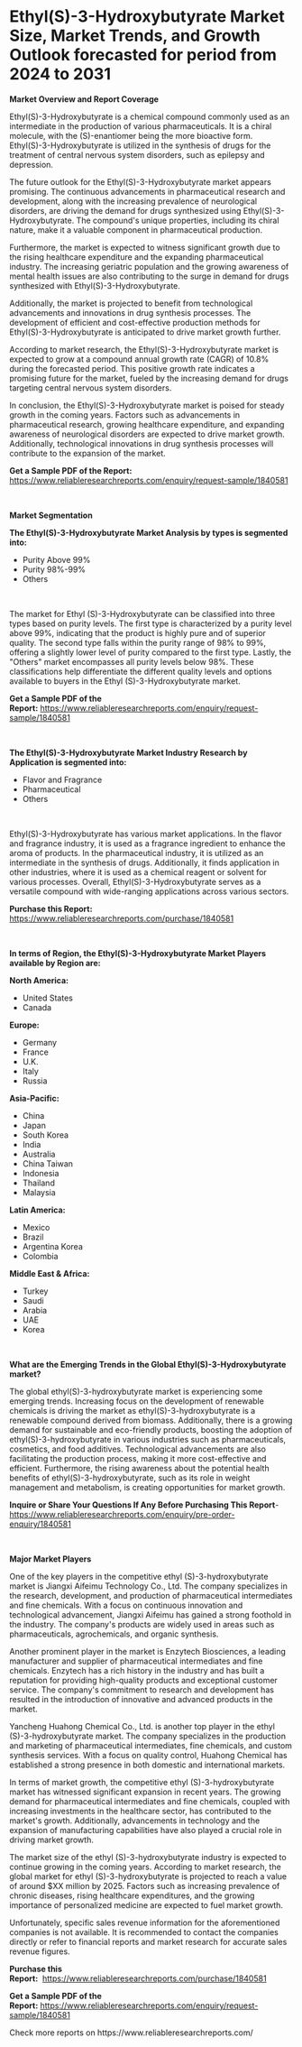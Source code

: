 <p><h1>Ethyl(S)-3-Hydroxybutyrate Market Size, Market Trends, and Growth Outlook forecasted for period from 2024 to 2031</h1></p><p><strong>Market Overview and Report Coverage</strong></p>
<p><p>Ethyl(S)-3-Hydroxybutyrate is a chemical compound commonly used as an intermediate in the production of various pharmaceuticals. It is a chiral molecule, with the (S)-enantiomer being the more bioactive form. Ethyl(S)-3-Hydroxybutyrate is utilized in the synthesis of drugs for the treatment of central nervous system disorders, such as epilepsy and depression.</p><p>The future outlook for the Ethyl(S)-3-Hydroxybutyrate market appears promising. The continuous advancements in pharmaceutical research and development, along with the increasing prevalence of neurological disorders, are driving the demand for drugs synthesized using Ethyl(S)-3-Hydroxybutyrate. The compound's unique properties, including its chiral nature, make it a valuable component in pharmaceutical production.</p><p>Furthermore, the market is expected to witness significant growth due to the rising healthcare expenditure and the expanding pharmaceutical industry. The increasing geriatric population and the growing awareness of mental health issues are also contributing to the surge in demand for drugs synthesized with Ethyl(S)-3-Hydroxybutyrate.</p><p>Additionally, the market is projected to benefit from technological advancements and innovations in drug synthesis processes. The development of efficient and cost-effective production methods for Ethyl(S)-3-Hydroxybutyrate is anticipated to drive market growth further.</p><p>According to market research, the Ethyl(S)-3-Hydroxybutyrate market is expected to grow at a compound annual growth rate (CAGR) of 10.8% during the forecasted period. This positive growth rate indicates a promising future for the market, fueled by the increasing demand for drugs targeting central nervous system disorders.</p><p>In conclusion, the Ethyl(S)-3-Hydroxybutyrate market is poised for steady growth in the coming years. Factors such as advancements in pharmaceutical research, growing healthcare expenditure, and expanding awareness of neurological disorders are expected to drive market growth. Additionally, technological innovations in drug synthesis processes will contribute to the expansion of the market.</p></p>
<p><strong>Get a Sample PDF of the Report:</strong> <a href="https://www.reliableresearchreports.com/enquiry/request-sample/1840581">https://www.reliableresearchreports.com/enquiry/request-sample/1840581</a></p>
<p>&nbsp;</p>
<p><strong>Market Segmentation</strong></p>
<p><strong>The Ethyl(S)-3-Hydroxybutyrate Market Analysis by types is segmented into:</strong></p>
<p><ul><li>Purity Above 99%</li><li>Purity 98%-99%</li><li>Others</li></ul></p>
<p>&nbsp;</p>
<p><p>The market for Ethyl (S)-3-Hydroxybutyrate can be classified into three types based on purity levels. The first type is characterized by a purity level above 99%, indicating that the product is highly pure and of superior quality. The second type falls within the purity range of 98% to 99%, offering a slightly lower level of purity compared to the first type. Lastly, the "Others" market encompasses all purity levels below 98%. These classifications help differentiate the different quality levels and options available to buyers in the Ethyl (S)-3-Hydroxybutyrate market.</p></p>
<p><strong>Get a Sample PDF of the Report:</strong>&nbsp;<a href="https://www.reliableresearchreports.com/enquiry/request-sample/1840581">https://www.reliableresearchreports.com/enquiry/request-sample/1840581</a></p>
<p>&nbsp;</p>
<p><strong>The Ethyl(S)-3-Hydroxybutyrate Market Industry Research by Application is segmented into:</strong></p>
<p><ul><li>Flavor and Fragrance</li><li>Pharmaceutical</li><li>Others</li></ul></p>
<p>&nbsp;</p>
<p><p>Ethyl(S)-3-Hydroxybutyrate has various market applications. In the flavor and fragrance industry, it is used as a fragrance ingredient to enhance the aroma of products. In the pharmaceutical industry, it is utilized as an intermediate in the synthesis of drugs. Additionally, it finds application in other industries, where it is used as a chemical reagent or solvent for various processes. Overall, Ethyl(S)-3-Hydroxybutyrate serves as a versatile compound with wide-ranging applications across various sectors.</p></p>
<p><strong>Purchase this Report:</strong>&nbsp; <a href="https://www.reliableresearchreports.com/purchase/1840581">https://www.reliableresearchreports.com/purchase/1840581</a></p>
<p>&nbsp;</p>
<p><strong>In terms of Region, the Ethyl(S)-3-Hydroxybutyrate Market Players available by Region are:</strong></p>
<p>
    <p> <strong> North America: </strong>
        <ul>
            <li>United States</li>
            <li>Canada</li>
        </ul>
        </p> 
    <p> <strong> Europe: </strong>
        <ul>
            <li>Germany</li>
            <li>France</li>
            <li>U.K.</li>
            <li>Italy</li>
            <li>Russia</li>
        </ul>
        </p> 
    <p> <strong> Asia-Pacific: </strong>
        <ul>
            <li>China</li>
            <li>Japan</li>
            <li>South Korea</li>
            <li>India</li>
            <li>Australia</li>
            <li>China Taiwan</li>
            <li>Indonesia</li>
            <li>Thailand</li>
            <li>Malaysia</li>
        </ul>
        </p> 
    <p> <strong> Latin America: </strong>
        <ul>
            <li>Mexico</li>
            <li>Brazil</li>
            <li>Argentina Korea</li>
            <li>Colombia</li>
        </ul>
        </p> 
    <p> <strong> Middle East & Africa: </strong>
        <ul>
            <li>Turkey</li>
            <li>Saudi</li>
            <li>Arabia</li>
            <li>UAE</li>
            <li>Korea</li>
        </ul>
    </p>
    </p>
<p>&nbsp;</p>
<p><strong>What are the Emerging Trends in the Global Ethyl(S)-3-Hydroxybutyrate market?</strong></p>
<p><p>The global ethyl(S)-3-hydroxybutyrate market is experiencing some emerging trends. Increasing focus on the development of renewable chemicals is driving the market as ethyl(S)-3-hydroxybutyrate is a renewable compound derived from biomass. Additionally, there is a growing demand for sustainable and eco-friendly products, boosting the adoption of ethyl(S)-3-hydroxybutyrate in various industries such as pharmaceuticals, cosmetics, and food additives. Technological advancements are also facilitating the production process, making it more cost-effective and efficient. Furthermore, the rising awareness about the potential health benefits of ethyl(S)-3-hydroxybutyrate, such as its role in weight management and metabolism, is creating opportunities for market growth.</p></p>
<p><strong>Inquire or Share Your Questions If Any Before Purchasing This Report</strong>- <a href="https://www.reliableresearchreports.com/enquiry/pre-order-enquiry/1840581">https://www.reliableresearchreports.com/enquiry/pre-order-enquiry/1840581</a></p>
<p>&nbsp;</p>
<p><strong>Major Market Players</strong></p>
<p><p>One of the key players in the competitive ethyl (S)-3-hydroxybutyrate market is Jiangxi Aifeimu Technology Co., Ltd. The company specializes in the research, development, and production of pharmaceutical intermediates and fine chemicals. With a focus on continuous innovation and technological advancement, Jiangxi Aifeimu has gained a strong foothold in the industry. The company's products are widely used in areas such as pharmaceuticals, agrochemicals, and organic synthesis.</p><p>Another prominent player in the market is Enzytech Biosciences, a leading manufacturer and supplier of pharmaceutical intermediates and fine chemicals. Enzytech has a rich history in the industry and has built a reputation for providing high-quality products and exceptional customer service. The company's commitment to research and development has resulted in the introduction of innovative and advanced products in the market.</p><p>Yancheng Huahong Chemical Co., Ltd. is another top player in the ethyl (S)-3-hydroxybutyrate market. The company specializes in the production and marketing of pharmaceutical intermediates, fine chemicals, and custom synthesis services. With a focus on quality control, Huahong Chemical has established a strong presence in both domestic and international markets.</p><p>In terms of market growth, the competitive ethyl (S)-3-hydroxybutyrate market has witnessed significant expansion in recent years. The growing demand for pharmaceutical intermediates and fine chemicals, coupled with increasing investments in the healthcare sector, has contributed to the market's growth. Additionally, advancements in technology and the expansion of manufacturing capabilities have also played a crucial role in driving market growth.</p><p>The market size of the ethyl (S)-3-hydroxybutyrate industry is expected to continue growing in the coming years. According to market research, the global market for ethyl (S)-3-hydroxybutyrate is projected to reach a value of around $XX million by 2025. Factors such as increasing prevalence of chronic diseases, rising healthcare expenditures, and the growing importance of personalized medicine are expected to fuel market growth.</p><p>Unfortunately, specific sales revenue information for the aforementioned companies is not available. It is recommended to contact the companies directly or refer to financial reports and market research for accurate sales revenue figures.</p></p>
<p><strong>Purchase this Report:</strong>&nbsp;&nbsp;<a href="https://www.reliableresearchreports.com/purchase/1840581">https://www.reliableresearchreports.com/purchase/1840581</a></p>
<p></p>
<p><strong>Get a Sample PDF of the Report:</strong>&nbsp;<a href="https://www.reliableresearchreports.com/enquiry/request-sample/1840581">https://www.reliableresearchreports.com/enquiry/request-sample/1840581</a></p>
<p>Check more reports on https://www.reliableresearchreports.com/</p>